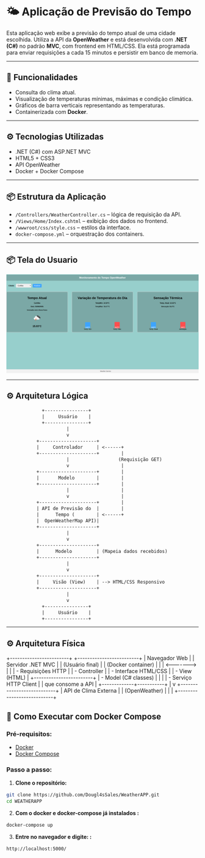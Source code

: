 # 🌤️ Aplicação de Previsão do Tempo

Esta aplicação web exibe a previsão do tempo atual de uma cidade escolhida. Utiliza a API da **OpenWeather** e está desenvolvida com **.NET (C#)** no padrão **MVC**, com frontend em HTML/CSS. Ela está programada para enviar requisições a cada 15 minutos e persistir em banco de memoria.

---

## 🧩 Funcionalidades

- Consulta do clima atual.
- Visualização de temperaturas mínimas, máximas e condição climática.
- Gráficos de barra verticais representando as temperaturas.
- Containerizada com **Docker**.

---

## ⚙️ Tecnologias Utilizadas

- .NET (C#) com ASP.NET MVC
- HTML5 + CSS3
- API OpenWeather
- Docker + Docker Compose

---

## 📦 Estrutura da Aplicação

- `/Controllers/WeatherController.cs` – lógica de requisição da API.
- `/Views/Home/Index.cshtml` – exibição dos dados no frontend.
- `/wwwroot/css/style.css` – estilos da interface.
- `docker-compose.yml` – orquestração dos containers.

---

## 📦 Tela do Usuario

![Tela Index](Docs/Img/TelaIndex.png)


---
## ⚙️ Arquitetura Lógica


                 +----------------+
                 |     Usuário    |
                 +----------------+
                          |
                          v
               +---------------------+
               |     Controlador     | <------+
               +---------------------+        |
                          |                  (Requisição GET)
                          v                   |
               +---------------------+        |
               |       Modelo        |        |
               +---------------------+        |
                          |                   |
                          v                   |
               +---------------------+        |
               | API de Previsão do  |        |
               |      Tempo (        | <------+
               |  OpenWeatherMap API)|
               +---------------------+
                          |
                          v
               +---------------------+
               |      Modelo         | (Mapeia dados recebidos)
               +---------------------+
                          |
                          v
               +---------------------+
               |     Visão (View)    | --> HTML/CSS Responsivo
               +---------------------+
                          |
                          v
                 +----------------+
                 |     Usuário    |
                 +----------------+

---
## ⚙️ Arquitetura Física

+------------------------+           +-------------------------+
|   Navegador Web        |           | Servidor .NET MVC       |
| (Usuário final)        |           | (Docker container)       |
|                        | <-------> |                         |
| - Requisições HTTP     |           | - Controller             |
| - Interface HTML/CSS   |           | - View (HTML)      |
+------------------------+           | - Model (C# classes)     |
                                     |                         |
                                     | - Serviço HTTP Client    |
                                     |   que consome a API      |
                                     +-------------+-----------+
                                                   |
                                                   v
                                     +---------------------------+
                                     | API de Clima Externa      |
                                     | (OpenWeather)    |
                                     |                           |
                                     +---------------------------+


## 🚀 Como Executar com Docker Compose

### Pré-requisitos:

- [Docker](https://www.docker.com/)
- [Docker Compose](https://docs.docker.com/compose/)

### Passo a passo:

1. **Clone o repositório:**

```bash
git clone https://github.com/Dougl4sSales/WeatherAPP.git
cd WEATHERAPP
```

2. **Com o docker e docker-compose já instalados :**
```bash
docker-compose up
```
3. **Entre no navegador e digite: :**
```bash
http://localhost:5000/
```






